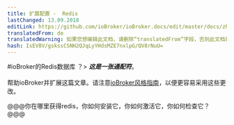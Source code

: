 ```yaml
---
title: 扩展配置 -  Redis
lastChanged: 13.09.2018
editLink: https://github.com/ioBroker/ioBroker.docs/edit/master/docs/zh-cn/config/redis.md
translatedFrom: de
translatedWarning: 如果您想编辑此文档，请删除“translatedFrom”字段，否则此文档将再次自动翻译
hash: IsEV8V/gskssCSNH2QJqLyYHdsMZE7nxlpG/QV8rNuU=
---
```

#ioBroker的Redis数据库
？&gt; ***这是一张通配符***。 <br><br>帮助ioBroker并扩展这篇文章。请注意[ioBroker风格指南](community/styleguidedoc)，以便更容易采用这些更改。

@@@你在哪里获得redis，你如何安装它，你如何激活它，你如何检查它？ @@@
